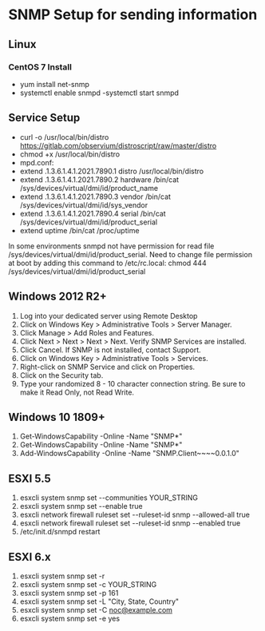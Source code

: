# SNMP Setup for sending information

## Linux
### CentOS 7 Install
- yum install net-snmp
- systemctl enable snmpd
-systemctl start snmpd

## Service Setup
- curl -o /usr/local/bin/distro https://gitlab.com/observium/distroscript/raw/master/distro
- chmod +x /usr/local/bin/distro
- mpd.conf:
- extend .1.3.6.1.4.1.2021.7890.1 distro /usr/local/bin/distro
- extend .1.3.6.1.4.1.2021.7890.2 hardware /bin/cat /sys/devices/virtual/dmi/id/product_name
- extend .1.3.6.1.4.1.2021.7890.3 vendor   /bin/cat /sys/devices/virtual/dmi/id/sys_vendor
- extend .1.3.6.1.4.1.2021.7890.4 serial   /bin/cat /sys/devices/virtual/dmi/id/product_serial
- extend uptime /bin/cat /proc/uptime

In some environments snmpd not have permission for read file /sys/devices/virtual/dmi/id/product_serial. Need to change file permission at boot by adding this command to /etc/rc.local: chmod 444 /sys/devices/virtual/dmi/id/product_serial

## Windows 2012 R2+

1. Log into your dedicated server using Remote Desktop
2. Click on Windows Key > Administrative Tools > Server Manager.
3. Click Manage >  Add Roles and Features.
4. Click Next > Next > Next > Next. Verify SNMP Services are installed.
5. Click Cancel. If SNMP is not installed, contact Support.
6. Click on Windows Key > Administrative Tools > Services.
7. Right-click on SNMP Service and click on Properties.
8. Click on the Security tab. 
9. Type your randomized 8 - 10 character connection string. Be sure to make it Read Only, not Read Write.

## Windows 10 1809+ 
1. Get-WindowsCapability -Online -Name "SNMP*"
2. Get-WindowsCapability -Online -Name "SNMP*"
3. Add-WindowsCapability -Online -Name "SNMP.Client~~~~0.0.1.0"

## ESXI 5.5
1. esxcli system snmp set --communities YOUR_STRING
2. esxcli system snmp set --enable true
3. esxcli network firewall ruleset set --ruleset-id snmp --allowed-all true
4. esxcli network firewall ruleset set --ruleset-id snmp --enabled true
5. /etc/init.d/snmpd restart

## ESXI 6.x
1. esxcli system snmp set -r
2. esxcli system snmp set -c YOUR_STRING
3. esxcli system snmp set -p 161
4. esxcli system snmp set -L "City, State, Country"
5. esxcli system snmp set -C noc@example.com
6. esxcli system snmp set -e yes


